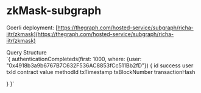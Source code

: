# zkMask-subgraph

Goerli deployment: [https://thegraph.com/hosted-service/subgraph/richa-iitr/zkmask](https://thegraph.com/hosted-service/subgraph/richa-iitr/zkmask)  <br>

Query Structure <br>
`{
  authenticationCompleteds(first: 1000, where: {user: "0x4918b3a9b6767B7C632F536AC8853fCc511Bb2fD"}) {
    id
    success
    user
    txId
    contract
    value
    methodId
    txTimestamp
    txBlockNumber
    transactionHash
    
  }
}`

